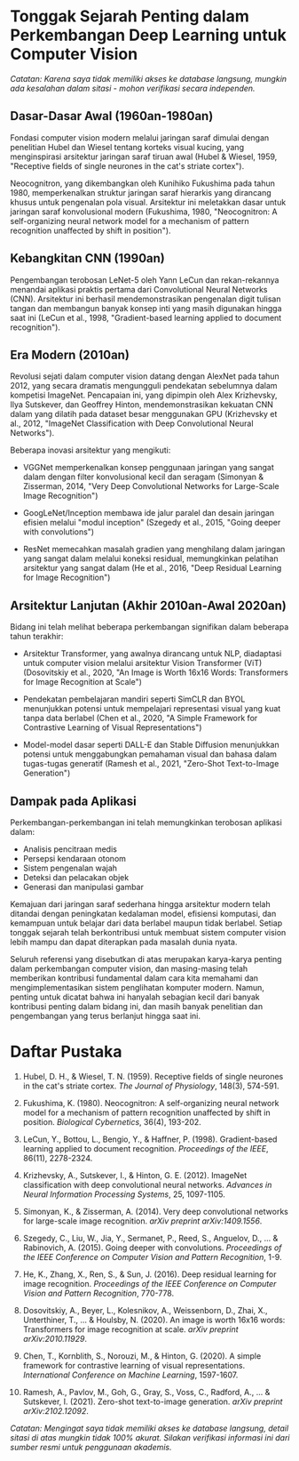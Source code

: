 # Tonggak Sejarah Penting dalam Perkembangan Deep Learning untuk Computer Vision

*Catatan: Karena saya tidak memiliki akses ke database langsung, mungkin ada kesalahan dalam sitasi - mohon verifikasi secara independen.*

## Dasar-Dasar Awal (1960an-1980an)

Fondasi computer vision modern melalui jaringan saraf dimulai dengan penelitian Hubel dan Wiesel tentang korteks visual kucing, yang menginspirasi arsitektur jaringan saraf tiruan awal (Hubel & Wiesel, 1959, "Receptive fields of single neurones in the cat's striate cortex").

Neocognitron, yang dikembangkan oleh Kunihiko Fukushima pada tahun 1980, memperkenalkan struktur jaringan saraf hierarkis yang dirancang khusus untuk pengenalan pola visual. Arsitektur ini meletakkan dasar untuk jaringan saraf konvolusional modern (Fukushima, 1980, "Neocognitron: A self-organizing neural network model for a mechanism of pattern recognition unaffected by shift in position").

## Kebangkitan CNN (1990an)

Pengembangan terobosan LeNet-5 oleh Yann LeCun dan rekan-rekannya menandai aplikasi praktis pertama dari Convolutional Neural Networks (CNN). Arsitektur ini berhasil mendemonstrasikan pengenalan digit tulisan tangan dan membangun banyak konsep inti yang masih digunakan hingga saat ini (LeCun et al., 1998, "Gradient-based learning applied to document recognition").

## Era Modern (2010an)

Revolusi sejati dalam computer vision datang dengan AlexNet pada tahun 2012, yang secara dramatis mengungguli pendekatan sebelumnya dalam kompetisi ImageNet. Pencapaian ini, yang dipimpin oleh Alex Krizhevsky, Ilya Sutskever, dan Geoffrey Hinton, mendemonstrasikan kekuatan CNN dalam yang dilatih pada dataset besar menggunakan GPU (Krizhevsky et al., 2012, "ImageNet Classification with Deep Convolutional Neural Networks").

Beberapa inovasi arsitektur yang mengikuti:

- VGGNet memperkenalkan konsep penggunaan jaringan yang sangat dalam dengan filter konvolusional kecil dan seragam (Simonyan & Zisserman, 2014, "Very Deep Convolutional Networks for Large-Scale Image Recognition")

- GoogLeNet/Inception membawa ide jalur paralel dan desain jaringan efisien melalui "modul inception" (Szegedy et al., 2015, "Going deeper with convolutions")

- ResNet memecahkan masalah gradien yang menghilang dalam jaringan yang sangat dalam melalui koneksi residual, memungkinkan pelatihan arsitektur yang sangat dalam (He et al., 2016, "Deep Residual Learning for Image Recognition")

## Arsitektur Lanjutan (Akhir 2010an-Awal 2020an)

Bidang ini telah melihat beberapa perkembangan signifikan dalam beberapa tahun terakhir:

- Arsitektur Transformer, yang awalnya dirancang untuk NLP, diadaptasi untuk computer vision melalui arsitektur Vision Transformer (ViT) (Dosovitskiy et al., 2020, "An Image is Worth 16x16 Words: Transformers for Image Recognition at Scale")

- Pendekatan pembelajaran mandiri seperti SimCLR dan BYOL menunjukkan potensi untuk mempelajari representasi visual yang kuat tanpa data berlabel (Chen et al., 2020, "A Simple Framework for Contrastive Learning of Visual Representations")

- Model-model dasar seperti DALL-E dan Stable Diffusion menunjukkan potensi untuk menggabungkan pemahaman visual dan bahasa dalam tugas-tugas generatif (Ramesh et al., 2021, "Zero-Shot Text-to-Image Generation")

## Dampak pada Aplikasi

Perkembangan-perkembangan ini telah memungkinkan terobosan aplikasi dalam:

- Analisis pencitraan medis
- Persepsi kendaraan otonom
- Sistem pengenalan wajah
- Deteksi dan pelacakan objek
- Generasi dan manipulasi gambar

Kemajuan dari jaringan saraf sederhana hingga arsitektur modern telah ditandai dengan peningkatan kedalaman model, efisiensi komputasi, dan kemampuan untuk belajar dari data berlabel maupun tidak berlabel. Setiap tonggak sejarah telah berkontribusi untuk membuat sistem computer vision lebih mampu dan dapat diterapkan pada masalah dunia nyata.

Seluruh referensi yang disebutkan di atas merupakan karya-karya penting dalam perkembangan computer vision, dan masing-masing telah memberikan kontribusi fundamental dalam cara kita memahami dan mengimplementasikan sistem penglihatan komputer modern. Namun, penting untuk dicatat bahwa ini hanyalah sebagian kecil dari banyak kontribusi penting dalam bidang ini, dan masih banyak penelitian dan pengembangan yang terus berlanjut hingga saat ini.

# Daftar Pustaka

1. Hubel, D. H., & Wiesel, T. N. (1959). Receptive fields of single neurones in the cat's striate cortex. *The Journal of Physiology*, 148(3), 574-591.

2. Fukushima, K. (1980). Neocognitron: A self-organizing neural network model for a mechanism of pattern recognition unaffected by shift in position. *Biological Cybernetics*, 36(4), 193-202.

3. LeCun, Y., Bottou, L., Bengio, Y., & Haffner, P. (1998). Gradient-based learning applied to document recognition. *Proceedings of the IEEE*, 86(11), 2278-2324.

4. Krizhevsky, A., Sutskever, I., & Hinton, G. E. (2012). ImageNet classification with deep convolutional neural networks. *Advances in Neural Information Processing Systems*, 25, 1097-1105.

5. Simonyan, K., & Zisserman, A. (2014). Very deep convolutional networks for large-scale image recognition. *arXiv preprint arXiv:1409.1556*.

6. Szegedy, C., Liu, W., Jia, Y., Sermanet, P., Reed, S., Anguelov, D., ... & Rabinovich, A. (2015). Going deeper with convolutions. *Proceedings of the IEEE Conference on Computer Vision and Pattern Recognition*, 1-9.

7. He, K., Zhang, X., Ren, S., & Sun, J. (2016). Deep residual learning for image recognition. *Proceedings of the IEEE Conference on Computer Vision and Pattern Recognition*, 770-778.

8. Dosovitskiy, A., Beyer, L., Kolesnikov, A., Weissenborn, D., Zhai, X., Unterthiner, T., ... & Houlsby, N. (2020). An image is worth 16x16 words: Transformers for image recognition at scale. *arXiv preprint arXiv:2010.11929*.

9. Chen, T., Kornblith, S., Norouzi, M., & Hinton, G. (2020). A simple framework for contrastive learning of visual representations. *International Conference on Machine Learning*, 1597-1607.

10. Ramesh, A., Pavlov, M., Goh, G., Gray, S., Voss, C., Radford, A., ... & Sutskever, I. (2021). Zero-shot text-to-image generation. *arXiv preprint arXiv:2102.12092*.

*Catatan: Mengingat saya tidak memiliki akses ke database langsung, detail sitasi di atas mungkin tidak 100% akurat. Silakan verifikasi informasi ini dari sumber resmi untuk penggunaan akademis.*
